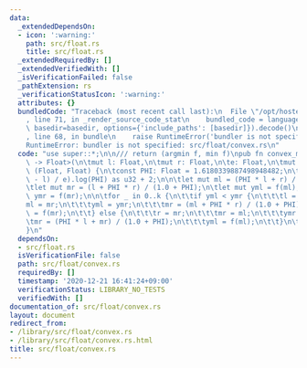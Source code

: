 ```yaml
---
data:
  _extendedDependsOn:
  - icon: ':warning:'
    path: src/float.rs
    title: src/float.rs
  _extendedRequiredBy: []
  _extendedVerifiedWith: []
  _isVerificationFailed: false
  _pathExtension: rs
  _verificationStatusIcon: ':warning:'
  attributes: {}
  bundledCode: "Traceback (most recent call last):\n  File \"/opt/hostedtoolcache/Python/3.9.1/x64/lib/python3.9/site-packages/onlinejudge_verify/documentation/build.py\"\
    , line 71, in _render_source_code_stat\n    bundled_code = language.bundle(stat.path,\
    \ basedir=basedir, options={'include_paths': [basedir]}).decode()\n  File \"/opt/hostedtoolcache/Python/3.9.1/x64/lib/python3.9/site-packages/onlinejudge_verify/languages/user_defined.py\"\
    , line 68, in bundle\n    raise RuntimeError('bundler is not specified: {}'.format(path.as_posix()))\n\
    RuntimeError: bundler is not specified: src/float/convex.rs\n"
  code: "use super::*;\n\n/// return (argmin f, min f)\npub fn convex_min<F: FnMut(Float)\
    \ -> Float>(\n\tmut l: Float,\n\tmut r: Float,\n\te: Float,\n\tmut f: F,\n) ->\
    \ (Float, Float) {\n\tconst PHI: Float = 1.6180339887498948482;\n\tlet k = ((r\
    \ - l) / e).log(PHI) as u32 + 2;\n\n\tlet mut ml = (PHI * l + r) / (1.0 + PHI);\n\
    \tlet mut mr = (l + PHI * r) / (1.0 + PHI);\n\tlet mut yml = f(ml);\n\tlet mut\
    \ ymr = f(mr);\n\n\tfor _ in 0..k {\n\t\tif yml < ymr {\n\t\t\tl = ml;\n\t\t\t\
    ml = mr;\n\t\t\tyml = ymr;\n\t\t\tmr = (ml + PHI * r) / (1.0 + PHI);\n\t\t\tymr\
    \ = f(mr);\n\t\t} else {\n\t\t\tr = mr;\n\t\t\tmr = ml;\n\t\t\tymr = yml;\n\t\t\
    \tmr = (PHI * l + mr) / (1.0 + PHI);\n\t\t\tyml = f(ml);\n\t\t}\n\t}\n\t(ml, yml)\n\
    }\n"
  dependsOn:
  - src/float.rs
  isVerificationFile: false
  path: src/float/convex.rs
  requiredBy: []
  timestamp: '2020-12-21 16:41:24+09:00'
  verificationStatus: LIBRARY_NO_TESTS
  verifiedWith: []
documentation_of: src/float/convex.rs
layout: document
redirect_from:
- /library/src/float/convex.rs
- /library/src/float/convex.rs.html
title: src/float/convex.rs
---
```

